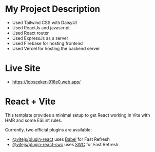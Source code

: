 # My Project Description

- Used Tailwind CSS with DaisyUI
- Used ReactJs and javascript
- Used React router
- Used ExpressJs as a server
- Used Firebase for hosting frontend
- Used Vercel for hosting the backend server
  
# Live Site 
- https://jobseeker-916e0.web.app/


# React + Vite

This template provides a minimal setup to get React working in Vite with HMR and some ESLint rules.

Currently, two official plugins are available:

- [@vitejs/plugin-react](https://github.com/vitejs/vite-plugin-react/blob/main/packages/plugin-react/README.md) uses [Babel](https://babeljs.io/) for Fast Refresh
- [@vitejs/plugin-react-swc](https://github.com/vitejs/vite-plugin-react-swc) uses [SWC](https://swc.rs/) for Fast Refresh
